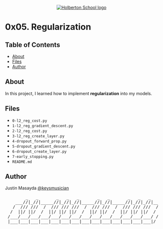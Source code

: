 <p align="center">
  <a href=#>
    <img src="https://user-images.githubusercontent.com/74752740/175812508-dc2482bf-bd5b-4c0a-b075-1bede95c488e.png" alt="Holberton School logo">
  </a>
</p>

# 0x05. Regularization

## Table of Contents
* [About](#about)
* [Files](#files)
* [Author](#author)

## About
In this project, I learned how to implement **regularization** into my models.

## Files
* `0-l2_reg_cost.py`
* `1-l2_reg_gradient_descent.py`
* `2-l2_reg_cost.py`
* `3-l2_reg_create_layer.py`
* `4-dropout_forward_prop.py`
* `5-dropout_gradient_descent.py`
* `6-dropout_create_layer.py`
* `7-early_stopping.py`
* `README.md`

## Author
Justin Masayda [@keysmusician](https://github.com/keysmusician)
<div align="center">
<pre>
        _   _       _   _   _       _   _       _   _   _     
    ___//|_//|_____//|_//|_//|_____//|_//|_____//|_//|_//|___ 
   /  /// ///  /  /// /// ///  /  /// ///  /  /// /// ///  / |
  /  ||/ ||/  /  ||/ ||/ ||/  /  ||/ ||/  /  ||/ ||/ ||/  / / 
 /___/___/___/___/___/___/___/___/___/___/___/___/___/___/ /  
 |___|___|___|___|___|___|___|___|___|___|___|___|___|___|/   
 
</pre>
</div>
